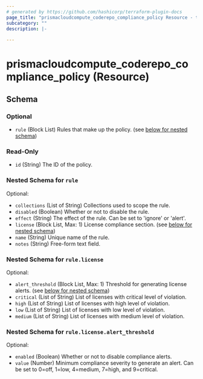 ```yaml
---
# generated by https://github.com/hashicorp/terraform-plugin-docs
page_title: "prismacloudcompute_coderepo_compliance_policy Resource - terraform-provider-prismacloudcompute"
subcategory: ""
description: |-
  
---
```


# prismacloudcompute_coderepo_compliance_policy (Resource)





<!-- schema generated by tfplugindocs -->
## Schema

### Optional

- `rule` (Block List) Rules that make up the policy. (see [below for nested schema](#nestedblock--rule))

### Read-Only

- `id` (String) The ID of the policy.

<a id="nestedblock--rule"></a>
### Nested Schema for `rule`

Optional:

- `collections` (List of String) Collections used to scope the rule.
- `disabled` (Boolean) Whether or not to disable the rule.
- `effect` (String) The effect of the rule. Can be set to 'ignore' or 'alert'.
- `license` (Block List, Max: 1) License compliance section. (see [below for nested schema](#nestedblock--rule--license))
- `name` (String) Unique name of the rule.
- `notes` (String) Free-form text field.

<a id="nestedblock--rule--license"></a>
### Nested Schema for `rule.license`

Optional:

- `alert_threshold` (Block List, Max: 1) Threshold for generating license alerts. (see [below for nested schema](#nestedblock--rule--license--alert_threshold))
- `critical` (List of String) List of licenses with critical level of violation.
- `high` (List of String) List of licenses with high level of violation.
- `low` (List of String) List of licenses with low level of violation.
- `medium` (List of String) List of licenses with medium level of violation.

<a id="nestedblock--rule--license--alert_threshold"></a>
### Nested Schema for `rule.license.alert_threshold`

Optional:

- `enabled` (Boolean) Whether or not to disable compliance alerts.
- `value` (Number) Minimum compliance severity to generate an alert. Can be set to 0=off, 1=low, 4=medium, 7=high, and 9=critical.



